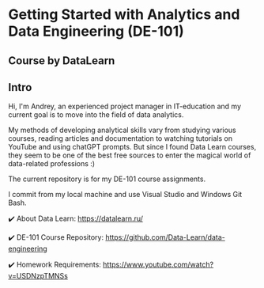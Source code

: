 # Getting Started with Analytics and Data Engineering (DE-101) 
## Course by DataLearn
## Intro

Hi, I'm Andrey, an experienced project manager in IT-education and my current goal is to move into the field of data analytics.

My methods of developing analytical skills vary from studying various courses, reading articles and documentation to watching tutorials on YouTube and using chatGPT prompts. But since I found Data Learn courses, they seem to be one of the best free sources to enter the magical world of data-related professions :)

The current repository is for my DE-101 course assignments.

I commit from my local machine and use Visual Studio and Windows Git Bash.

✔️ About Data Learn: https://datalearn.ru/

✔️ DE-101 Course Repository: https://github.com/Data-Learn/data-engineering

✔️ Homework Requirements: https://www.youtube.com/watch?v=USDNzpTMNSs
